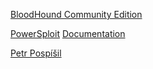 [BloodHound Community Edition](https://bloodhound.specterops.io/home)

[PowerSploit](https://github.com/PowerShellMafia/PowerSploit) [Documentation](https://powersploit.readthedocs.io/en/latest/)

[Petr Pospíšil](https://gist.github.com/SleepyLctl)
